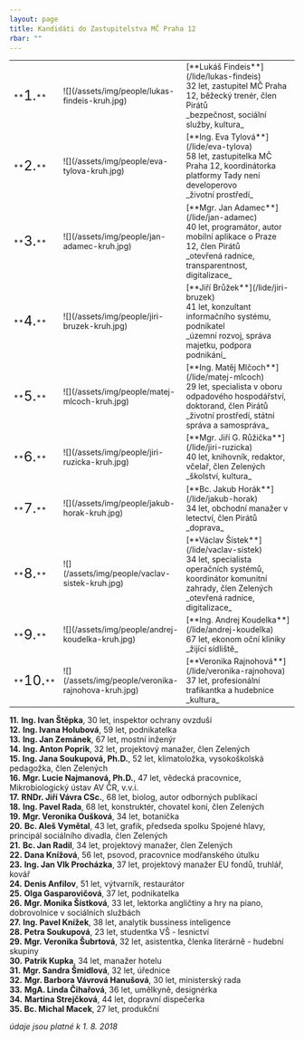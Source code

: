```yaml
---
layout: page
title: Kandidáti do Zastupitelstva MČ Praha 12
rbar: ""
---
```


<table>
<tbody>
<tr>
<td style="vertical-align:middle; width:30px;" markdown="span">**<font size="+2">1.</font>**</td>
<td style="vertical-align:middle; width:121px;" markdown="span">![](/assets/img/people/lukas-findeis-kruh.jpg)</td>
<td style="vertical-align:middle;" markdown="span">
[**Lukáš Findeis**](/lide/lukas-findeis)<br/>
32 let,	zastupitel MČ Praha 12, běžecký trenér, člen Pirátů<br/>
_bezpečnost, sociální služby, kultura_
</td>
</tr>
<tr>
<td style="vertical-align:middle" markdown="span">**<font size="+2">2.</font>**</td>
<td style="vertical-align:middle; width:121px;" markdown="span">![](/assets/img/people/eva-tylova-kruh.jpg)</td>
<td style="vertical-align:middle" markdown="span">
[**Ing. Eva Tylová**](/lide/eva-tylova)<br/>
58 let,	zastupitelka MČ Praha 12, koordinátorka platformy Tady není developerovo<br/>
_životní prostředí_
</td>
</tr>
<tr>
<td style="vertical-align:middle" markdown="span">**<font size="+2">3.</font>**</td>
<td style="vertical-align:middle; width:121px;" markdown="span">![](/assets/img/people/jan-adamec-kruh.jpg)</td>
<td style="vertical-align:middle" markdown="span">
[**Mgr. Jan Adamec**](/lide/jan-adamec)<br/>
40 let, programátor, autor mobilní aplikace o Praze 12, člen Pirátů<br/>
_otevřená radnice, transparentnost, digitalizace_
</td>
</tr>
<tr>
<td style="vertical-align:middle" markdown="span">**<font size="+2">4.</font>**</td>
<td style="vertical-align:middle; width:121px;" markdown="span">![](/assets/img/people/jiri-bruzek-kruh.jpg)</td>
<td style="vertical-align:middle" markdown="span">
[**Jiří Brůžek**](/lide/jiri-bruzek)<br/>
41 let, konzultant informačního systému, podnikatel<br/>
_územní rozvoj, správa majetku, podpora podnikání_
</td>
</tr>
<tr>
<td style="vertical-align:middle" markdown="span">**<font size="+2">5.</font>**</td>
<td style="vertical-align:middle; width:121px;" markdown="span">![](/assets/img/people/matej-mlcoch-kruh.jpg)</td>
<td style="vertical-align:middle" markdown="span">
[**Ing. Matěj Mlčoch**](/lide/matej-mlcoch)<br/>
29 let,	specialista v oboru odpadového hospodářství, doktorand, člen Pirátů<br/>
_životní prostředí, státní správa a samospráva_
</td>
</tr>
<tr>
<td style="vertical-align:middle" markdown="span">**<font size="+2">6.</font>**</td>
<td style="vertical-align:middle; width:121px;" markdown="span">![](/assets/img/people/jiri-ruzicka-kruh.jpg)</td>
<td style="vertical-align:middle" markdown="span">
[**Mgr. Jiří G. Růžička**](/lide/jiri-ruzicka)<br/>
40 let, knihovník, redaktor, včelař, člen Zelených<br/>
_školství, kultura_
</td>
</tr>
<tr>
<td style="vertical-align:middle" markdown="span">**<font size="+2">7.</font>**</td>
<td style="vertical-align:middle; width:121px;" markdown="span">![](/assets/img/people/jakub-horak-kruh.jpg)</td>
<td style="vertical-align:middle" markdown="span">
[**Bc. Jakub Horák**](/lide/jakub-horak)<br/>
34 let, obchodní manažer v letectví, člen Pirátů<br/>
_doprava_
</td>
</tr>
<tr>
<td style="vertical-align:middle" markdown="span">**<font size="+2">8.</font>**</td>
<td style="vertical-align:middle; width:121px;" markdown="span">![](/assets/img/people/vaclav-sistek-kruh.jpg)</td>
<td style="vertical-align:middle" markdown="span">
[**Václav Šístek**](/lide/vaclav-sistek)<br/>
34 let,	specialista operačních systémů, koordinátor komunitní zahrady, člen Zelených<br/>
_otevřená radnice, digitalizace_
</td>
</tr>
<tr>
<td style="vertical-align:middle" markdown="span">**<font size="+2">9.</font>**</td>
<td style="vertical-align:middle; width:121px;" markdown="span">![](/assets/img/people/andrej-koudelka-kruh.jpg)</td>
<td style="vertical-align:middle" markdown="span">
[**Ing. Andrej Koudelka**](/lide/andrej-koudelka)<br/>
67 let,	ekonom oční kliniky<br/>
_žijící sídliště_
</td>
</tr>
<tr>
<td style="vertical-align:middle" markdown="span">**<font size="+2">10.</font>**</td>
<td style="vertical-align:middle; width:121px;" markdown="span">![](/assets/img/people/veronika-rajnohova-kruh.jpg)</td>
<td style="vertical-align:middle" markdown="span">
[**Veronika Rajnohová**](/lide/veronika-rajnohova)<br/>
37 let, profesionální trafikantka a hudebnice<br/>
_kultura_
</td>
</tr>
</tbody>
</table>

**11.** **Ing. Ivan Štěpka**,	30 let,		inspektor ochrany ovzduší<br/>
**12.** **Ing. Ivana Holubová**,	59 let,		podnikatelka<br/>
**13.** **Ing. Jan Zemánek**,	67 let,		mostní inženýr<br/>
**14.** **Ing. Anton Poprik**,	32 let,		projektový manažer, člen Zelených<br/>
**15.** **Ing. Jana Soukupová, Ph.D.**,	52 let,		klimatoložka, vysokoškolská pedagožka, člen Zelených<br/>
**16.** **Mgr. Lucie Najmanová, Ph.D.**,	47 let,		vědecká pracovnice, Mikrobiologický ústav AV ČR, v.v.i.<br/>
**17.** **RNDr. Jiří Vávra CSc.**,	68 let,		biolog, autor odborných publikací<br/>
**18.** **Ing. Pavel Rada**,	68 let,		konstruktér, chovatel koní, člen Zelených<br/>
**19.** **Mgr. Veronika Oušková**,	34 let,		botanička<br/>
**20.** **Bc. Aleš Vymětal**,	43 let,		grafik, předseda spolku Spojené hlavy, principál sociálního divadla, člen Zelených<br/>
**21.** **Bc. Jan Radil**,	34 let,		projektový manažer, člen Zelených<br/>
**22.** **Dana Knížová**,	56 let,		psovod, pracovnice modřanského útulku<br/>
**23.** **Ing. Jan Vlk Procházka**,	37 let,		projektový manažer EU fondů, truhlář, kovář<br/>
**24.** **Denis Anfilov**,	51 let,		výtvarník, restaurátor<br/>
**25.** **Olga Gasparovičová**,	37 let,		podnikatelka<br/>
**26.** **Mgr. Monika Šístková**,	33 let,		lektorka angličtiny a hry na piano, dobrovolnice v sociálních službách<br/>
**27.** **Ing. Pavel Knížek**,	38 let,		analytik bussiness inteligence<br/>
**28.** **Petra Soukupová**,	23 let,		studentka VŠ - lesnictví<br/>
**29.** **Mgr. Veronika Šubrtová**,	32 let,		asistentka, členka literárně - hudební skupiny<br/>
**30.** **Patrik Kupka**,	34 let,		manažer hotelu<br/>
**31.** **Mgr. Sandra Šmidlová**,	32 let,		úřednice<br/>
**32.** **Mgr. Barbora Vávrová Hanušová**,	30 let,		ministerský rada<br/>
**33.** **MgA. Linda Čihařová**,	36 let,		umělkyně, designérka<br/>
**34.** **Martina Strejčková**,	44 let,		dopravní dispečerka<br/>
**35.** **Bc. Michal Macek**,	27 let,		produkční<br/>

_údaje jsou platné k 1.&nbsp;8.&nbsp;2018_
